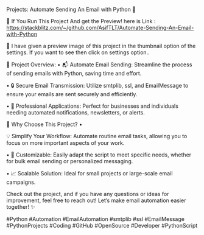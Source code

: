 Projects: Automate Sending An Email with Python 🎉

🔗 If You Run This Project And get the Preview! here is Link : https://stackblitz.com/~/github.com/AsifTLT/Automate-Sending-An-Email-with-Python

🎉 I have given a preview image of this project in the thumbnail option of the settings. If you want to see then click on settings option..

🔹 Project Overview: • 📬 Automate Email Sending: Streamline the process of sending emails with Python, saving time and effort.

• 🔒 Secure Email Transmission: Utilize smtplib, ssl, and EmailMessage to ensure your emails are sent securely and efficiently.

• 💼 Professional Applications: Perfect for businesses and individuals needing automated notifications, newsletters, or alerts.

🔹 Why Choose This Project? • 

💡 Simplify Your Workflow: Automate routine email tasks, allowing you to focus on more important aspects of your work. 

• 🔧 Customizable: Easily adapt the script to meet specific needs, whether for bulk email sending or personalized messaging. 

• 📈 Scalable Solution: Ideal for small projects or large-scale email campaigns.

Check out the project, and if you have any questions or ideas for improvement, feel free to reach out! Let’s make email automation easier together! ✨

#Python #Automation #EmailAutomation #smtplib #ssl #EmailMessage #PythonProjects #Coding #GitHub #OpenSource #Developer #PythonScript
